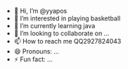 - 👋 Hi, I’m @yyapos
- 👀 I’m interested in playing basketball
- 🌱 I’m currently learning java
- 💞️ I’m looking to collaborate on ...
- 📫 How to reach me QQ2927824043
- 😄 Pronouns: ...
- ⚡ Fun fact: ...

<!---
yyapos/yyapos is a ✨ special ✨ repository because its `README.md` (this file) appears on your GitHub profile.
You can click the Preview link to take a look at your changes.
--->
